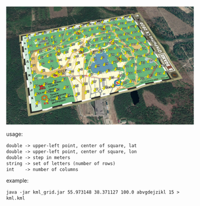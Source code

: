 ![Example](https://github.com/stfbee/kml-grid/blob/master/img/example.png?raw=true)


usage:
```
double -> upper-left point, center of square, lat
double -> upper-left point, center of square, lon
double -> step in meters
string -> set of letters (number of rows)
int    -> number of columns
```

example:
```
java -jar kml_grid.jar 55.973148 38.371127 100.0 abvgdejzikl 15 > kml.kml
```